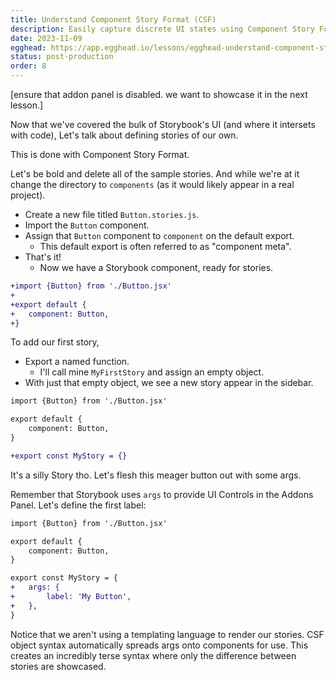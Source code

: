 ```yaml
---
title: Understand Component Story Format (CSF)
description: Easily capture discrete UI states using Component Story Format (CSF). Discover this straightforward approach to writing stories that are portable, composable, and easily testable. Revolutionizing your UI development workflow.
date: 2023-11-09
egghead: https://app.egghead.io/lessons/egghead-understand-component-story-format-csf/edit
status: post-production
order: 8
---
```


[ensure that addon panel is disabled. we want to showcase it in the next lesson.]

Now that we've covered the bulk of Storybook's UI (and where it intersets with code),
Let's talk about defining stories of our own.

This is done with Component Story Format.

Let's be bold and delete all of the sample stories.
And while we're at it change the directory to `components` (as it would likely appear in a real project).

- Create a new file titled `Button.stories.js`.
- Import the `Button` component.
- Assign that `Button` component to `component` on the default export.
  - This default export is often referred to as "component meta".
- That's it!
  - Now we have a Storybook component, ready for stories.

```diff lang="js" title="src/components/Button.stories.js"
+import {Button} from './Button.jsx'
+
+export default {
+	component: Button,
+}
```

To add our first story,

- Export a named function.
  - I'll call mine `MyFirstStory` and assign an empty object.
- With just that empty object, we see a new story appear in the sidebar.

```diff lang="js" title="src/components/Button.stories.js"
import {Button} from './Button.jsx'

export default {
	component: Button,
}

+export const MyStory = {}
```

It's a silly Story tho. Let's flesh this meager button out with some args.

Remember that Storybook uses `args` to provide UI Controls in the Addons Panel.
Let's define the first label:

```diff lang="js" title="src/components/Button.stories.js"
import {Button} from './Button.jsx'

export default {
	component: Button,
}

export const MyStory = {
+	args: {
+		label: 'My Button',
+	},
}
```

Notice that we aren't using a templating language to render our stories.
CSF object syntax automatically spreads args onto components for use.
This creates an incredibly terse syntax where only the difference between stories are showcased.
